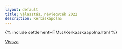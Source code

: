 ```yaml
---
layout: default
title: Választási névjegyzék 2022
description: Kerkáskápolna
---
```


{% include settlementHTMLs/Kerkaaskaapolna.html %}

[Vissza](../)